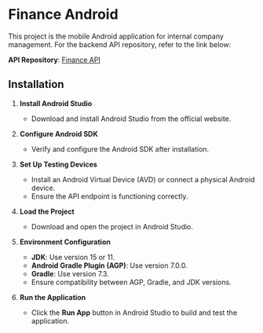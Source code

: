 # Finance Android

This project is the mobile Android application for internal company management. For the backend API repository, refer to the link below:

**API Repository**: [Finance API](https://github.com/ITZ-Developers/Finance-API)

## Installation

1. **Install Android Studio**

   - Download and install Android Studio from the official website.

2. **Configure Android SDK**

   - Verify and configure the Android SDK after installation.

3. **Set Up Testing Devices**

   - Install an Android Virtual Device (AVD) or connect a physical Android device.
   - Ensure the API endpoint is functioning correctly.

4. **Load the Project**

   - Download and open the project in Android Studio.

5. **Environment Configuration**

   - **JDK**: Use version 15 or 11.
   - **Android Gradle Plugin (AGP)**: Use version 7.0.0.
   - **Gradle**: Use version 7.3.
   - Ensure compatibility between AGP, Gradle, and JDK versions.

6. **Run the Application**
   - Click the **Run App** button in Android Studio to build and test the application.
